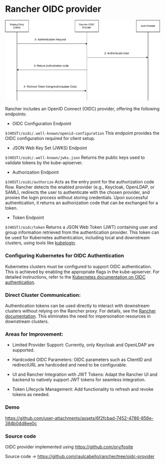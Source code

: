 # Rancher OIDC provider

![OIDC diagram](https://github.com/raulcabello/rancher-oidc-provider/blob/main/oidc.png?raw=true)

Rancher includes an OpenID Connect (OIDC) provider, offering the following endpoints:

- OIDC Configuration Endpoint

`$(HOST)/oidc/.well-known/openid-configuration`
This endpoint provides the OIDC configuration required for client setup.

- JSON Web Key Set (JWKS) Endpoint

`$(HOST)/oidc/.well-known/jwks.json`
Returns the public keys used to validate tokens by the kube-apiserver.

- Authorization Endpoint

`$(HOST)/oidc/authorize`
Acts as the entry point for the authorization code flow. Rancher detects the enabled provider (e.g., Keycloak, OpenLDAP, or SAML), redirects the user to authenticate with the chosen provider, and proxies the login process without storing credentials. Upon successful authentication, it returns an authorization code that can be exchanged for a token.

- Token Endpoint

`$(HOST)/oidc/token`
Returns a JSON Web Token (JWT) containing user and group information retrieved from the authentication provider. This token can be used for Kubernetes authentication, including local and downstream clusters, using tools like [kubelogin](https://github.com/int128/kubelogin).

### Configuring Kubernetes for OIDC Authentication

Kubernetes clusters must be configured to support OIDC authentication. This is achieved by enabling the appropriate flags in the kube-apiserver. For detailed instructions, refer to the [Kubernetes documentation on OIDC authentication](https://kubernetes.io/docs/reference/access-authn-authz/authentication/#using-flags).

### Direct Cluster Communication:
Authentication tokens can be used directly to interact with downstream clusters without relying on the Rancher proxy. For details, see the [Rancher documentation](https://ranchermanager.docs.rancher.com/reference-guides/rancher-manager-architecture/communicating-with-downstream-user-clusters).
This eliminates the need for impersonation resources in downstream clusters.

### Areas for Improvement:
- Limited Provider Support:
Currently, only Keycloak and OpenLDAP are supported.

- Hardcoded OIDC Parameters:
OIDC parameters such as ClientID and redirectURL are hardcoded and need to be configurable.

- UI and Rancher Integration with JWT Tokens:
Adapt the Rancher UI and backend to natively support JWT tokens for seamless integration.

- Token Lifecycle Management:
Add functionality to refresh and revoke tokens as needed.

### Demo

https://github.com/user-attachments/assets/6f2fcbad-7452-4786-856e-384b04d8ee0c

### Source code

OIDC provider implemented using https://github.com/ory/fosite

Source code -> https://github.com/raulcabello/rancher/tree/oidc-provider
